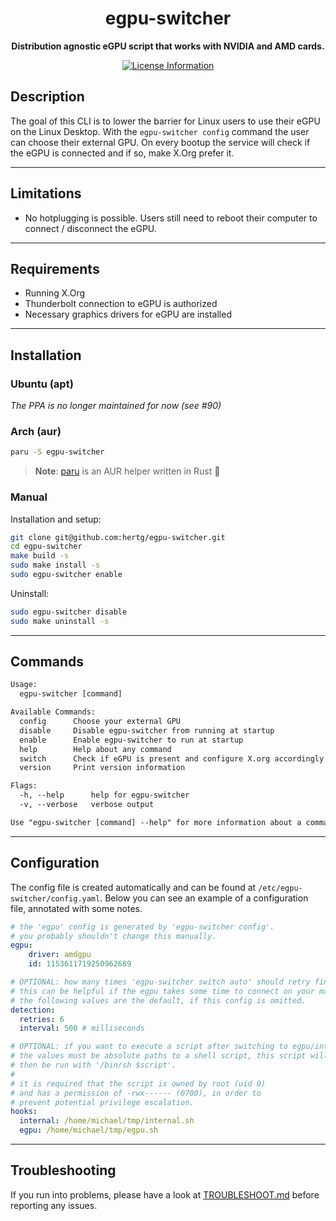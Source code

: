 <div align="center">
  <h1><strong>egpu-switcher</strong></h1>
  <p>
		<strong>Distribution agnostic eGPU script that works with NVIDIA and AMD cards.</strong>
  </p>
  <p>
    <!--<a href="https://goreportcard.com/report/github.com/hertg/egpu-switcher">
      <img alt="Go Report Card" src="https://goreportcard.com/badge/github.com/hertg/egpu-switcher" />
    </a>-->
    <a href="#">
			<img alt="License Information" src="https://img.shields.io/github/license/hertg/egpu-switcher">
    </a>
  </p>
</div>

## Description

The goal of this CLI is to lower the barrier for Linux users to
use their eGPU on the Linux Desktop. With the `egpu-switcher config`
command the user can choose their external GPU.
On every bootup the service will check if the eGPU is connected
and if so, make X.Org prefer it.

---

## Limitations

- No hotplugging is possible. Users still need to reboot their computer to connect / disconnect the eGPU.

---

## Requirements

- Running X.Org
- Thunderbolt connection to eGPU is authorized
- Necessary graphics drivers for eGPU are installed

---

## Installation

### Ubuntu (apt)

*The PPA is no longer maintained for now (see #90)*

### Arch (aur)

```bash
paru -S egpu-switcher
```

> **Note**: [paru](https://github.com/morganamilo/paru) is an AUR helper
> written in Rust :crab:

### Manual

Installation and setup:

```bash
git clone git@github.com:hertg/egpu-switcher.git
cd egpu-switcher
make build -s
sudo make install -s
sudo egpu-switcher enable
```

Uninstall:

```bash
sudo egpu-switcher disable
sudo make uninstall -s
```

---

## Commands

```txt
Usage:
  egpu-switcher [command]

Available Commands:
  config      Choose your external GPU
  disable     Disable egpu-switcher from running at startup
  enable      Enable egpu-switcher to run at startup
  help        Help about any command
  switch      Check if eGPU is present and configure X.org accordingly
  version     Print version information

Flags:
  -h, --help      help for egpu-switcher
  -v, --verbose   verbose output

Use "egpu-switcher [command] --help" for more information about a command.


```

---

## Configuration

The config file is created automatically and can be found at `/etc/egpu-switcher/config.yaml`.
Below you can see an example of a configuration file, annotated with some notes.

```yaml
# the 'egpu' config is generated by 'egpu-switcher config'.
# you probably shouldn't change this manually.
egpu:
    driver: amdgpu
    id: 1153611719250962689

# OPTIONAL: how many times 'egpu-switcher switch auto' should retry finding the egpu.
# this can be helpful if the egpu takes some time to connect on your machine,
# the following values are the default, if this config is omitted.
detection:
  retries: 6
  interval: 500 # milliseconds

# OPTIONAL: if you want to execute a script after switching to egpu/internal.
# the values must be absolute paths to a shell script, this script will
# then be run with '/bin/sh $script'.
# 
# it is required that the script is owned by root (uid 0) 
# and has a permission of -rwx------ (0700), in order to
# prevent potential privilege escalation.
hooks:
  internal: /home/michael/tmp/internal.sh
  egpu: /home/michael/tmp/egpu.sh
```

---

## Troubleshooting

If you run into problems, please have a look at
[TROUBLESHOOT.md](https://github.com/hertg/egpu-switcher/blob/master/TROUBLESHOOT.md)
before reporting any issues.
